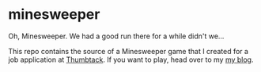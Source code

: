minesweeper
===========

Oh, Minesweeper. We had a good run there for a while didn't we...

This repo contains the source of a Minesweeper game that I created for a job application at [Thumbtack](http://www.thumbtack.com/challenges). If you want to play, head over to my [my blog](http://fajitanachos.com/Minesweeper).


